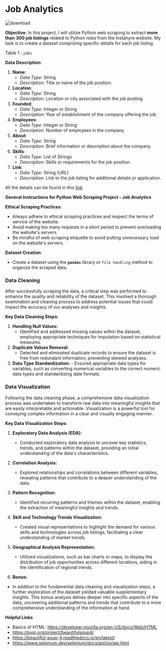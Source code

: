 # Job Analytics

![download](https://github.com/aaddii0911/Web-Scrapping/assets/154340466/8e7d0900-3b12-49e4-91c2-7a352b04cd56)

**Objective**: In this project, I will utilize Python web scraping to extract **more than** **300 job listings** related to Python roles from the Instahyre website. My task is to create a dataset comprising specific details for each job listing.

Table 1 : `jobs`

**Data Description**:

1. **Name**:
    - *Data Type*: String
    - *Description*: Title or name of the job position.
2. **Location**:
    - *Data Type*: String
    - *Description*: Location or city associated with the job posting.
3. **Founded**:
    - *Data Type*: Integer or String
    - *Description*: Year of establishment of the company offering the job
4. **Employees**:
    - *Data Type*: Integer or String
    - *Description*: Number of employees in the company.
5. **About**:
    - *Data Type*: String
    - *Description*: Brief information or description about the company.
6. **Skills**:
    - *Data Type*: List of Strings
    - *Description*: Skills or requirements for the job position.
7. **Link**:
    - *Data Type*: String (URL)
    - *Description*: Link to the job listing for additional details or application.

All the details can be found in this [link](https://www.instahyre.com/python-jobs)

**General Instructions for Python Web Scraping Project - Job Analytics** 

**Ethical Scraping Practices**:

- Always adhere to ethical scraping practices and respect the terms of service of the website.
- Avoid making too many requests in a short period to prevent overloading the website's servers.
- Be mindful of web scraping etiquette to avoid putting unnecessary load on the website's servers.

**Dataset Creation**:

- Create a dataset using the **`pandas`** library or `file handling` method to organize the scraped data.

### Data Cleaning

After successfully scraping the data, a critical step was performed to enhance the quality and reliability of the dataset. This involved a thorough examination and cleaning process to address potential issues that could impact the accuracy of our analyses and insights.

**Key Data Cleaning Steps:**

1. **Handling Null Values:**
    - Identified and addressed missing values within the dataset, employing appropriate techniques for imputation based on statistical measures.
2. **Duplicate Values Removal:**
    - Detected and eliminated duplicate records to ensure the dataset is free from redundant information, preventing skewed analyses.
3.   **Data Type Standardization:**
    - Ensured appropriate data types for variables, such as converting numerical variables to the correct numeric data types and standardizing date formats.

### Data Visualization

Following the data cleaning phase, a comprehensive data visualization process was undertaken to transform raw data into meaningful insights that are easily interpretable and actionable. Visualization is a powerful tool for conveying complex information in a clear and visually engaging manner.

**Key Data Visualization Steps:**

1. **Exploratory Data Analysis (EDA):**
    - Conducted exploratory data analysis to uncover key statistics, trends, and patterns within the dataset, providing an initial understanding of the data's characteristics.
2. **Correlation Analysis:**
    - Explored relationships and correlations between different variables, revealing patterns that contribute to a deeper understanding of the data.
3. **Pattern Recognition:**
    - Identified recurring patterns and themes within the dataset, enabling the extraction of meaningful insights and trends.  
4. **Skill and Technology Trends Visualization:**
    - Created visual representations to highlight the demand for various skills and technologies across job listings, facilitating a clear understanding of market trends.
5. **Geographical Analysis Representation:**
    - Utilized visualizations, such as bar charts or maps, to display the distribution of job opportunities across different locations, aiding in the identification of regional trends.

 6.  ************Bonus:************

- In addition to the fundamental data cleaning and visualization steps, a further exploration of the dataset yielded valuable supplementary insights. This bonus analysis delves deeper into specific aspects of the data, uncovering additional patterns and trends that contribute to a more comprehensive understanding of the information at hand.

**Helpful Links**

- Basics of HTML: https://developer.mozilla.org/en-US/docs/Web/HTML
- https://pypi.org/project/beautifulsoup4/
- https://beautiful-soup-4.readthedocs.io/en/latest/
- https://www.selenium.dev/selenium/docs/api/py/api.html

